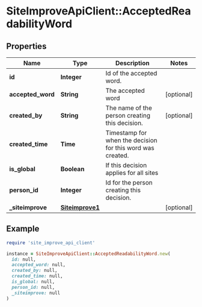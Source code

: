 # SiteImproveApiClient::AcceptedReadabilityWord

## Properties

| Name | Type | Description | Notes |
| ---- | ---- | ----------- | ----- |
| **id** | **Integer** | Id of the accepted word. |  |
| **accepted_word** | **String** | The accepted word | [optional] |
| **created_by** | **String** | The name of the person creating this decision. | [optional] |
| **created_time** | **Time** | Timestamp for when the decision for this word was created. |  |
| **is_global** | **Boolean** | If this decision applies for all sites |  |
| **person_id** | **Integer** | Id for the person creating this decision. |  |
| **_siteimprove** | [**Siteimprove1**](Siteimprove1.md) |  | [optional] |

## Example

```ruby
require 'site_improve_api_client'

instance = SiteImproveApiClient::AcceptedReadabilityWord.new(
  id: null,
  accepted_word: null,
  created_by: null,
  created_time: null,
  is_global: null,
  person_id: null,
  _siteimprove: null
)
```

